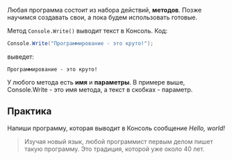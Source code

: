 Любая программа состоит из набора действий, **методов**. Позже научимся создавать свои, а пока будем использовать готовые.

Метод `Console.Write()` выводит текст в Консоль. Код:

```cs
Console.Write("Программирование - это круто!");
```

выведет:

`Программирование - это круто!`

У любого метода есть **имя** и **параметры**. В примере выше, Console.Write - это имя метода, а текст в скобках - параметр.

## Практика

Напиши программу, которая выводит в Консоль сообщение *Hello, world!*

>Изучая новый язык, любой программист первым делом пишет такую программу. Это традиция, которой уже около 40 лет.
